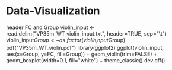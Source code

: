 # Data-Visualization
header FC and Group
violin_input <- read.delim("VP35m_WT_violin_input.txt", header=TRUE, sep="\t")
violin_input$Group <- as.factor(violin_input$Group)
pdf("VP35m_WT_violin.pdf")
library(ggplot2)
ggplot(violin_input, aes(x=Group, y=FC, fill=Group)) + geom_violin(trim=FALSE) + geom_boxplot(width=0.1, fill="white") + theme_classic()
dev.off()
